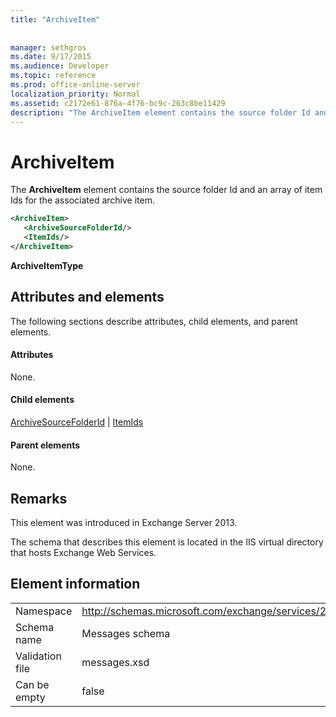 ```yaml
---
title: "ArchiveItem"
 
 
manager: sethgros
ms.date: 9/17/2015
ms.audience: Developer
ms.topic: reference
ms.prod: office-online-server
localization_priority: Normal
ms.assetid: c2172e61-876a-4f76-bc9c-263c8be11429
description: "The ArchiveItem element contains the source folder Id and an array of item Ids for the associated archive item."
---
```


# ArchiveItem

The **ArchiveItem** element contains the source folder Id and an array of item Ids for the associated archive item. 
  
```XML
<ArchiveItem>
   <ArchiveSourceFolderId/>
   <ItemIds/>
</ArchiveItem>
```

 **ArchiveItemType**
## Attributes and elements

The following sections describe attributes, child elements, and parent elements.
  
#### Attributes

None.
  
#### Child elements

[ArchiveSourceFolderId](archivesourcefolderid.md) | [ItemIds](itemids.md)
  
#### Parent elements

None.
  
## Remarks

This element was introduced in Exchange Server 2013.
  
The schema that describes this element is located in the IIS virtual directory that hosts Exchange Web Services.
  
## Element information

|||
|:-----|:-----|
|Namespace  <br/> |http://schemas.microsoft.com/exchange/services/2006/messages  <br/> |
|Schema name  <br/> |Messages schema  <br/> |
|Validation file  <br/> |messages.xsd  <br/> |
|Can be empty  <br/> |false  <br/> |
   

